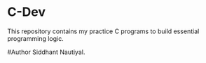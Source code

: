 # C-Dev
This repository contains my practice C programs to build essential programming logic.

#Author
Siddhant Nautiyal.
